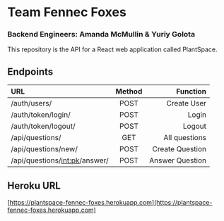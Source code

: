 # Team Fennec Foxes
### Backend Engineers: Amanda McMullin & Yuriy Golota

This repository is the API for a React web application called PlantSpace.

## Endpoints

URL          | Method | Function
:-------------|:--------:|--------------------:
/auth/users/ |  POST  | Create User 
/auth/token/login/ | POST | Login
/auth/token/logout/ | POST | Logout
/api/questions/ | GET | All questions
/api/questions/new/ | POST | Create Question
/api/questions/<int:pk>/answer/ | POST | Answer Question

## Heroku URL

[https://plantspace-fennec-foxes.herokuapp.com](https://plantspace-fennec-foxes.herokuapp.com)